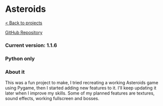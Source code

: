 # Asteroids

[< Back to projects](/projects)

[GitHub Repository](https://github.com/TSusinna/Asteroids)

### Current version: 1.1.6

### Python only

### About it

This was a fun project to make, I tried recreating a working Asteroids game using Pygame, then I started adding new features to it. I'll keep updating it later when I improve my skills. Some of my planned features are textures, sound effects, working fullscreen and bosses.